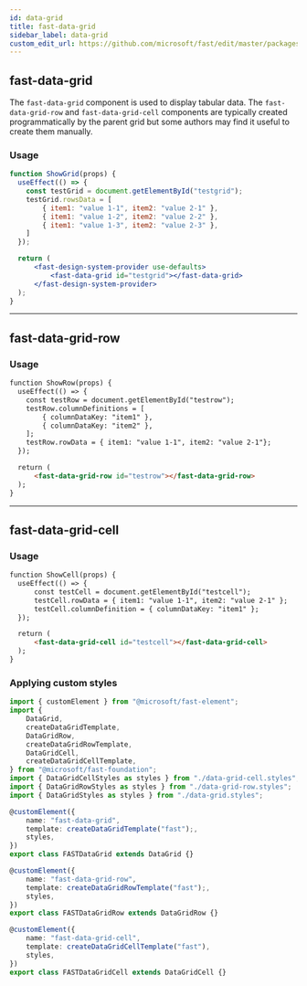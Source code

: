 ```yaml
---
id: data-grid
title: fast-data-grid
sidebar_label: data-grid
custom_edit_url: https://github.com/microsoft/fast/edit/master/packages/web-components/fast-foundation/src/data-grid/README.md
---
```

## fast-data-grid

The `fast-data-grid` component is used to display tabular data.  The `fast-data-grid-row` and `fast-data-grid-cell` components are typically created programmatically by the parent grid but some authors may find it useful to create them manually.

### Usage

```jsx live
function ShowGrid(props) {
  useEffect(() => {
    const testGrid = document.getElementById("testgrid");
    testGrid.rowsData = [
        { item1: "value 1-1", item2: "value 2-1" },
        { item1: "value 1-2", item2: "value 2-2" },
        { item1: "value 1-3", item2: "value 2-3" },
    ]
  });

  return (
      <fast-design-system-provider use-defaults>
          <fast-data-grid id="testgrid"></fast-data-grid>
      </fast-design-system-provider>
  );
}

```
---

## fast-data-grid-row

### Usage

```html live
function ShowRow(props) {
  useEffect(() => {
    const testRow = document.getElementById("testrow");
    testRow.columnDefinitions = [
        { columnDataKey: "item1" },
        { columnDataKey: "item2" },
    ];
    testRow.rowData = { item1: "value 1-1", item2: "value 2-1"};
  });

  return (
      <fast-data-grid-row id="testrow"></fast-data-grid-row>
  );
}
```
---

## fast-data-grid-cell

### Usage

```html live
function ShowCell(props) {
  useEffect(() => {
      const testCell = document.getElementById("testcell");
      testCell.rowData = { item1: "value 1-1", item2: "value 2-1" };
      testCell.columnDefinition = { columnDataKey: "item1" };
  });

  return (
      <fast-data-grid-cell id="testcell"></fast-data-grid-cell>
  );
}
```

### Applying custom styles

```ts
import { customElement } from "@microsoft/fast-element";
import {
    DataGrid,
    createDataGridTemplate,
    DataGridRow,
    createDataGridRowTemplate,
    DataGridCell,
    createDataGridCellTemplate,
} from "@microsoft/fast-foundation";
import { DataGridCellStyles as styles } from "./data-grid-cell.styles";
import { DataGridRowStyles as styles } from "./data-grid-row.styles";
import { DataGridStyles as styles } from "./data-grid.styles";

@customElement({
    name: "fast-data-grid",
    template: createDataGridTemplate("fast");,
    styles,
})
export class FASTDataGrid extends DataGrid {}

@customElement({
    name: "fast-data-grid-row",
    template: createDataGridRowTemplate("fast");,
    styles,
})
export class FASTDataGridRow extends DataGridRow {}

@customElement({
    name: "fast-data-grid-cell",
    template: createDataGridCellTemplate("fast"),
    styles,
})
export class FASTDataGridCell extends DataGridCell {}
```
